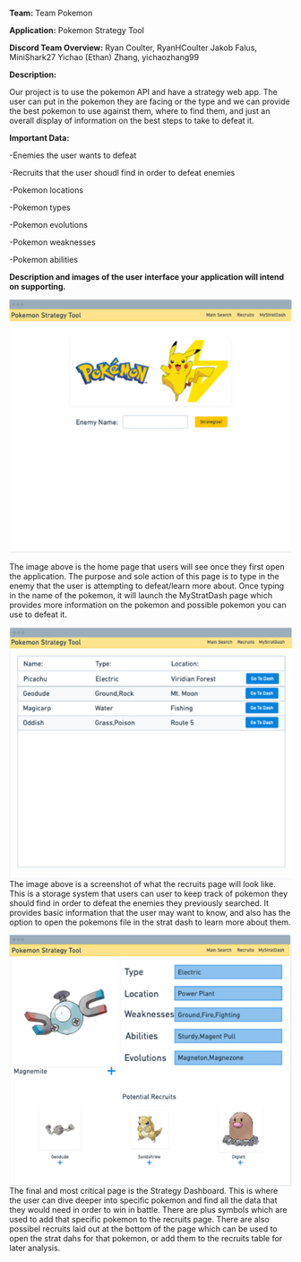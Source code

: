 **Team:** Team Pokemon

**Application:** Pokemon Strategy Tool

**Discord Team Overview:**
Ryan Coulter, RyanHCoulter
Jakob Falus, MiniShark27
Yichao (Ethan) Zhang, yichaozhang99

**Description:**

Our project is to use the pokemon API and have a strategy web app. The user can put in the pokemon they are facing or the type and we can provide the best pokemon to use against them, where to find them, and just an overall display of information on the best steps to take to defeat it.

**Important Data:**

-Enemies the user wants to defeat

-Recruits that the user shoudl find in order to defeat enemies

-Pokemon locations

-Pokemon types

-Pokemon evolutions

-Pokemon weaknesses

-Pokemon abilities


**Description and images of the user interface your application will intend on supporting.**

<img src="docs/Screen Shot 2020-10-24 at 9.25.34 PM.png"/>
     
The image above is the home page that users will see once they first open the application. 
The purpose and sole action of this page is to type in the enemy that the user is attempting to defeat/learn more about.
Once typing in the name of the pokemon, it will launch the MyStratDash page which provides more information on the pokemon and possible pokemon you can  use to defeat it. 
     
<img src="docs/Screen Shot 2020-10-24 at 9.28.09 PM.png"
     alt="Recruits"
     style="float: left; margin-right: 10px;" />
     
The image above is a screenshot of what the recruits page will look like.
This is a storage system that users can user to keep track of pokemon they should find in order to defeat the enemies they previously searched.
It provides basic information that the user may want to know, and also has the option to open the pokemons file in the strat dash to learn more about them.
     
<img src="docs/Screen Shot 2020-10-24 at 9.28.18 PM.png"
     alt="MyStratDash"
     style="float: left; margin-right: 10px;" />
     
The final and most critical page is the Strategy Dashboard. 
This is where the user can dive deeper into specific pokemon and find all the data that they would need in order to win in battle.
There are plus symbols which are used to add that specific pokemon to the recruits page.
There are also possibel recruits laid out at the bottom of the page which can be used to open the strat dahs for that pokemon, or add them to the recruits table for later analysis.
